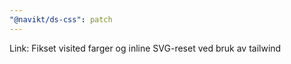 ```yaml
---
"@navikt/ds-css": patch
---
```


Link: Fikset visited farger og inline SVG-reset ved bruk av tailwind
